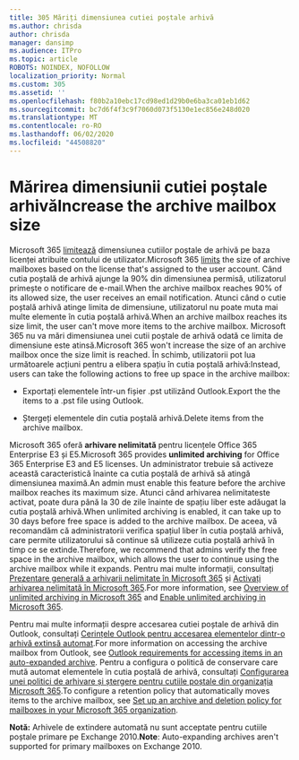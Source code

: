 ```yaml
---
title: 305 Măriți dimensiunea cutiei poștale arhivă
ms.author: chrisda
author: chrisda
manager: dansimp
ms.audience: ITPro
ms.topic: article
ROBOTS: NOINDEX, NOFOLLOW
localization_priority: Normal
ms.custom: 305
ms.assetid: ''
ms.openlocfilehash: f80b2a10ebc17cd98ed1d29b0e6ba3ca01eb1d62
ms.sourcegitcommit: bc7d6f4f3c9f7060d073f5130e1ec856e248d020
ms.translationtype: MT
ms.contentlocale: ro-RO
ms.lasthandoff: 06/02/2020
ms.locfileid: "44508820"
---
```

# <a name="increase-the-archive-mailbox-size"></a><span data-ttu-id="3af1d-102">Mărirea dimensiunii cutiei poștale arhivă</span><span class="sxs-lookup"><span data-stu-id="3af1d-102">Increase the archive mailbox size</span></span>

<span data-ttu-id="3af1d-103">Microsoft 365 [limitează](https://docs.microsoft.com/office365/servicedescriptions/exchange-online-service-description/exchange-online-limits#mailbox-storage-limits) dimensiunea cutiilor poștale de arhivă pe baza licenței atribuite contului de utilizator.</span><span class="sxs-lookup"><span data-stu-id="3af1d-103">Microsoft 365 [limits](https://docs.microsoft.com/office365/servicedescriptions/exchange-online-service-description/exchange-online-limits#mailbox-storage-limits) the size of archive mailboxes based on the license that's assigned to the user account.</span></span> <span data-ttu-id="3af1d-104">Când cutia poștală de arhivă ajunge la 90% din dimensiunea permisă, utilizatorul primește o notificare de e-mail.</span><span class="sxs-lookup"><span data-stu-id="3af1d-104">When the archive mailbox reaches 90% of its allowed size, the user receives an email notification.</span></span> <span data-ttu-id="3af1d-105">Atunci când o cutie poștală arhivă atinge limita de dimensiune, utilizatorul nu poate muta mai multe elemente în cutia poștală arhivă.</span><span class="sxs-lookup"><span data-stu-id="3af1d-105">When an archive mailbox reaches its size limit, the user can't move more items to the archive mailbox.</span></span> <span data-ttu-id="3af1d-106">Microsoft 365 nu va mări dimensiunea unei cutii poștale de arhivă odată ce limita de dimensiune este atinsă.</span><span class="sxs-lookup"><span data-stu-id="3af1d-106">Microsoft 365 won't increase the size of an archive mailbox once the size limit is reached.</span></span> <span data-ttu-id="3af1d-107">În schimb, utilizatorii pot lua următoarele acțiuni pentru a elibera spațiu în cutia poștală arhivă:</span><span class="sxs-lookup"><span data-stu-id="3af1d-107">Instead, users can take the following actions to free up space in the archive mailbox:</span></span>

- <span data-ttu-id="3af1d-108">Exportați elementele într-un fișier .pst utilizând Outlook.</span><span class="sxs-lookup"><span data-stu-id="3af1d-108">Export the the items to a .pst file using Outlook.</span></span>

- <span data-ttu-id="3af1d-109">Ștergeți elementele din cutia poștală arhivă.</span><span class="sxs-lookup"><span data-stu-id="3af1d-109">Delete items from the archive mailbox.</span></span>

<span data-ttu-id="3af1d-110">Microsoft 365 oferă **arhivare nelimitată** pentru licențele Office 365 Enterprise E3 și E5.</span><span class="sxs-lookup"><span data-stu-id="3af1d-110">Microsoft 365 provides **unlimited archiving** for Office 365 Enterprise E3 and E5 licenses.</span></span> <span data-ttu-id="3af1d-111">Un administrator trebuie să activeze această caracteristică înainte ca cutia poștală de arhivă să atingă dimensiunea maximă.</span><span class="sxs-lookup"><span data-stu-id="3af1d-111">An admin must enable this feature before the archive mailbox reaches its maximum size.</span></span> <span data-ttu-id="3af1d-112">Atunci când arhivarea nelimitateste activat, poate dura până la 30 de zile înainte de spațiu liber este adăugat la cutia poștală arhivă.</span><span class="sxs-lookup"><span data-stu-id="3af1d-112">When unlimited archiving is enabled, it can take up to 30 days before free space is added to the archive mailbox.</span></span> <span data-ttu-id="3af1d-113">De aceea, vă recomandăm că administratorii verifica spațiul liber în cutia poștală arhivă, care permite utilizatorului să continue să utilizeze cutia poștală arhivă în timp ce se extinde.</span><span class="sxs-lookup"><span data-stu-id="3af1d-113">Therefore, we recommend that admins verify the free space in the archive mailbox, which allows the user to continue using the archive mailbox while it expands.</span></span> <span data-ttu-id="3af1d-114">Pentru mai multe informații, consultați [Prezentare generală a arhivarii nelimitate în Microsoft 365](https://docs.microsoft.com/microsoft-365/compliance/unlimited-archiving) și [Activați arhivarea nelimitată în Microsoft 365](https://docs.microsoft.com/microsoft-365/compliance/enable-unlimited-archiving).</span><span class="sxs-lookup"><span data-stu-id="3af1d-114">For more information, see [Overview of unlimited archiving in Microsoft 365](https://docs.microsoft.com/microsoft-365/compliance/unlimited-archiving) and [Enable unlimited archiving in Microsoft 365](https://docs.microsoft.com/microsoft-365/compliance/enable-unlimited-archiving).</span></span>

<span data-ttu-id="3af1d-115">Pentru mai multe informații despre accesarea cutiei poștale de arhivă din Outlook, consultați [Cerințele Outlook pentru accesarea elementelor dintr-o arhivă extinsă automat](https://docs.microsoft.com/microsoft-365/compliance/unlimited-archiving#outlook-requirements-for-accessing-items-in-an-auto-expanded-archive).</span><span class="sxs-lookup"><span data-stu-id="3af1d-115">For more information on accessing the archive mailbox from Outlook, see [Outlook requirements for accessing items in an auto-expanded archive](https://docs.microsoft.com/microsoft-365/compliance/unlimited-archiving#outlook-requirements-for-accessing-items-in-an-auto-expanded-archive).</span></span> <span data-ttu-id="3af1d-116">Pentru a configura o politică de conservare care mută automat elementele în cutia poștală de arhivă, consultați [Configurarea unei politici de arhivare și ștergere pentru cutiile poștale din organizația Microsoft 365](https://docs.microsoft.com/microsoft-365/compliance/set-up-an-archive-and-deletion-policy-for-mailboxes).</span><span class="sxs-lookup"><span data-stu-id="3af1d-116">To configure a retention policy that automatically moves items to the archive mailbox, see [Set up an archive and deletion policy for mailboxes in your Microsoft 365 organization](https://docs.microsoft.com/microsoft-365/compliance/set-up-an-archive-and-deletion-policy-for-mailboxes).</span></span>

<span data-ttu-id="3af1d-117">**Notă:** Arhivele de extindere automată nu sunt acceptate pentru cutiile poștale primare pe Exchange 2010.</span><span class="sxs-lookup"><span data-stu-id="3af1d-117">**Note**: Auto-expanding archives aren't supported for primary mailboxes on Exchange 2010.</span></span>
